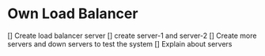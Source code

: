 # Own Load Balancer
[] Create load balancer server
[] create server-1 and server-2
[] Create more servers and down servers to test the system
[] Explain about servers
